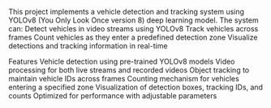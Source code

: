 This project implements a vehicle detection and tracking system using YOLOv8 (You Only Look Once version 8) deep learning model. The system can:
Detect vehicles in video streams using YOLOv8
Track vehicles across frames
Count vehicles as they enter a predefined detection zone
Visualize detections and tracking information in real-time

Features
 Vehicle detection using pre-trained YOLOv8 models
Video processing for both live streams and recorded videos
Object tracking to maintain vehicle IDs across frames
Counting mechanism for vehicles entering a specified zone
Visualization of detection boxes, tracking IDs, and counts
Optimized for performance with adjustable parameters
